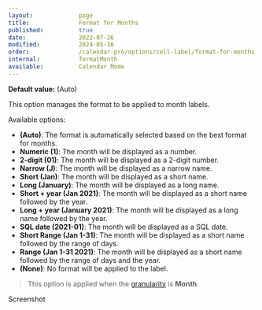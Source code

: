 ```yaml
---
layout:             page
title:              Format for Months
published:          true
date:               2022-07-26
modified:           2024-05-16
order:              /calendar-pro/options/cell-label/format-for-months
internal:           formatMonth
available:          Calendar Mode
---
```

**Default value:** (Auto)

This option manages the format to be applied to month labels.

Available options:

- **(Auto)**: The format is automatically selected based on the best format for months.
- **Numeric (1)**: The month will be displayed as a number.
- **2-digit (01)**: The month will be displayed as a 2-digit number.
- **Narrow (J)**: The month will be displayed as a narrow name.
- **Short (Jan)**: The month will be displayed as a short name.
- **Long (January)**: The month will be displayed as a long name.
- **Short + year (Jan 2021)**: The month will be displayed as a short name followed by the year.
- **Long + year (January 2021)**: The month will be displayed as a long name followed by the year.
- **SQL date (2021-01)**: The month will be displayed as a SQL date.
- **Short Range (Jan 1-31)**: The month will be displayed as a short name followed by the range of days.
- **Range (Jan 1-31 2021)**: The month will be displayed as a short name followed by the range of days and the year.
- **(None)**: No format will be applied to the label. 

> This option is applied when the [granularity](../../features/granularities.md) is **Month**.

<todo>Screenshot</todo>
